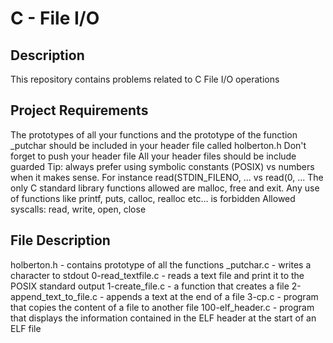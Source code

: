 # C - File I/O
## Description
This repository contains problems related to C File I/O operations
## Project Requirements
The prototypes of all your functions and the prototype of the function _putchar should be included in your header file called holberton.h
Don't forget to push your header file
All your header files should be include guarded
Tip: always prefer using symbolic constants (POSIX) vs numbers when it makes sense. For instance read(STDIN_FILENO, ... vs read(0, ...
The only C standard library functions allowed are malloc, free and exit. Any use of functions like printf, puts, calloc, realloc etc... is forbidden
Allowed syscalls: read, write, open, close
## File Description
holberton.h - contains prototype of all the functions
_putchar.c - writes a character to stdout
0-read_textfile.c - reads a text file and print it to the POSIX standard output
1-create_file.c - a function that creates a file
2-append_text_to_file.c - appends a text at the end of a file
3-cp.c - program that copies the content of a file to another file
100-elf_header.c - program that displays the information contained in the ELF header at the start of an ELF file
